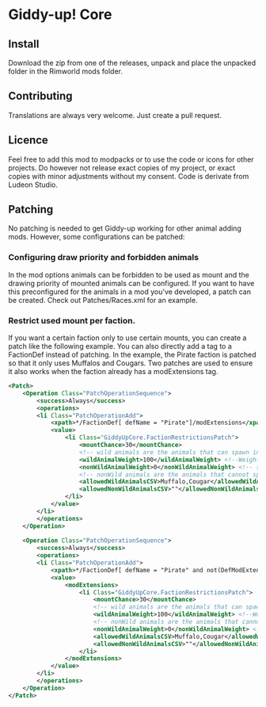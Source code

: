 # Giddy-up! Core

## Install

Download the zip from one of the releases, unpack and place the unpacked folder in the Rimworld mods folder. 

## Contributing

Translations are always very welcome. Just create a pull request.

## Licence
Feel free to add this mod to modpacks or to use the code or icons for other projects. 
Do however not release exact copies of my project, or exact copies with minor adjustments without my consent.
Code is derivate from Ludeon Studio.

## Patching 

No patching is needed to get Giddy-up working for other animal adding mods. However, some configurations can be patched: 

### Configuring draw priority and forbidden animals 

In the mod options animals can be forbidden to be used as mount and the drawing priority of mounted animals can be configured. If you want to have this preconfigured for the animals in a mod you've developed, a patch can be created. 
Check out Patches/Races.xml for an example. 

### Restrict used mount per faction.

If you want a certain faction only to use certain mounts, you can create a patch like the following example. You can also directly add a <modExtensions> tag to a FactionDef instead of patching. 
In the example, the Pirate faction is patched so that it only uses Muffalos and Cougars. Two patches are used to ensure it also works when the faction already has a modExtensions tag. 
 
```xml
<Patch>
	<Operation Class="PatchOperationSequence">
		<success>Always</success>
		<operations>
		<li Class="PatchOperationAdd">
			<xpath>*/FactionDef[ defName = "Pirate"]/modExtensions</xpath> 
			<value>
				<li Class="GiddyUpCore.FactionRestrictionsPatch">
					<mountChance>30</mountChance>
					<!-- wild animals are the animals that can spawn in the wild -->
					<wildAnimalWeight>100</wildAnimalWeight> <!--Weights can have any integer value, and the relative fraction to the other weight will determine the change a type of animal spawns-->
					<nonWildAnimalWeight>0</nonWildAnimalWeight> <!-- setting this to 0 ensures no default domestic animals are spawned -->
					<!-- nonWild animals are the animals that cannot spawn in the wild, examples are Thrumbo's, farm animals etc.  -->
					<allowedWildAnimalsCSV>Muffalo,Cougar</allowedWildAnimalsCSV> <!--Use a csv with animal DefNames-->
					<allowedNonWildAnimalsCSV>""</allowedNonWildAnimalsCSV> <!-- only making this empty will imply no restrictions at all, so make sure domesticAnimalWeight is 0 if you don't want any domestic animals-->
				</li>
			</value>
		</li>
		</operations>
	</Operation>
	
	<Operation Class="PatchOperationSequence">
		<success>Always</success>
		<operations>
		<li Class="PatchOperationAdd">
			<xpath>*/FactionDef[ defName = "Pirate" and not(DefModExtension)]</xpath>
			<value>
				<modExtensions>
					<li Class="GiddyUpCore.FactionRestrictionsPatch">
						<mountChance>30</mountChance>
						<!-- wild animals are the animals that can spawn in the wild -->
						<wildAnimalWeight>100</wildAnimalWeight> <!--Weights can have any integer value, and the relative fraction to the other weight will determine the change a type of animal spawns-->
						<!-- nonWild animals are the animals that cannot spawn in the wild, examples are Thrumbo's, farm animals etc.  -->
						<nonWildAnimalWeight>0</nonWildAnimalWeight> <!-- setting this to 0 ensures no default domestic animals are spawned -->
						<allowedWildAnimalsCSV>Muffalo,Cougar</allowedWildAnimalsCSV> <!--Use a csv with animal DefNames-->
						<allowedNonWildAnimalsCSV>""</allowedNonWildAnimalsCSV> <!-- only making this empty will imply no restrictions at all, so make sure domesticAnimalWeight is 0 if you don't want any domestic animals-->
					</li>
				</modExtensions>
			</value>
		</li>
		</operations>
	</Operation>
</Patch>
```
